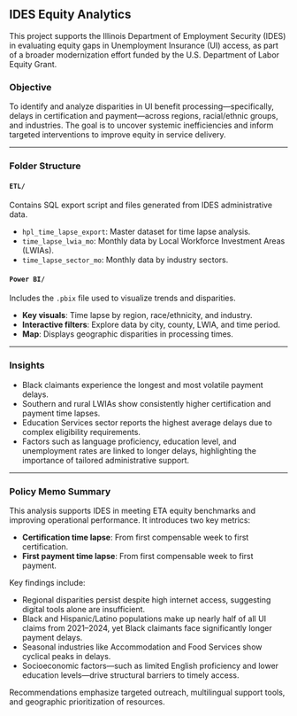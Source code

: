 ## IDES Equity Analytics

This project supports the Illinois Department of Employment Security (IDES) in evaluating equity gaps in Unemployment Insurance (UI) access, as part of a broader modernization effort funded by the U.S. Department of Labor Equity Grant.

### Objective

To identify and analyze disparities in UI benefit processing—specifically, delays in certification and payment—across regions, racial/ethnic groups, and industries. The goal is to uncover systemic inefficiencies and inform targeted interventions to improve equity in service delivery.

---

### Folder Structure

#### `ETL/`
Contains SQL export script and files generated from IDES administrative data.

- `hpl_time_lapse_export`: Master dataset for time lapse analysis.
- `time_lapse_lwia_mo`: Monthly data by Local Workforce Investment Areas (LWIAs).
- `time_lapse_sector_mo`: Monthly data by industry sectors.

#### `Power BI/`
Includes the `.pbix` file used to visualize trends and disparities.

- **Key visuals**: Time lapse by region, race/ethnicity, and industry.
- **Interactive filters**: Explore data by city, county, LWIA, and time period.
- **Map**: Displays geographic disparities in processing times.

---

### Insights

- Black claimants experience the longest and most volatile payment delays.
- Southern and rural LWIAs show consistently higher certification and payment time lapses.
- Education Services sector reports the highest average delays due to complex eligibility requirements.
- Factors such as language proficiency, education level, and unemployment rates are linked to longer delays, highlighting the importance of tailored administrative support.

---

### Policy Memo Summary

This analysis supports IDES in meeting ETA equity benchmarks and improving operational performance. It introduces two key metrics:

- **Certification time lapse**: From first compensable week to first certification.
- **First payment time lapse**: From first compensable week to first payment.

Key findings include:

- Regional disparities persist despite high internet access, suggesting digital tools alone are insufficient.
- Black and Hispanic/Latino populations make up nearly half of all UI claims from 2021–2024, yet Black claimants face significantly longer payment delays.
- Seasonal industries like Accommodation and Food Services show cyclical peaks in delays.
- Socioeconomic factors—such as limited English proficiency and lower education levels—drive structural barriers to timely access.

Recommendations emphasize targeted outreach, multilingual support tools, and geographic prioritization of resources.

 
